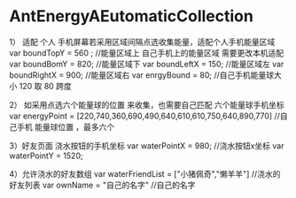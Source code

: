 # AntEnergyAEutomaticCollection
1） 适配 个人 手机屏幕若采用区域间隔点选收集能量，适配个人手机能量区域
	var boundTopY = 560 ;   //能量区域上 自己手机上的能量区域 需要更改本机适配 
	var boundBomY =  820;   //能量区域下
	var boundLeftX = 150;   //能量区域左
	var boundRightX = 900;  //能量区域右
	var enrgyBound = 80;   //自己手机能量球大小 120 取 80 跨度

2） 如采用点选六个能量球的位置 来收集，也需要自己匹配 六个能量球手机坐标
  var energyPoint = [220,740,360,690,490,640,610,610,750,640,890,770] //自己手机 能量球位置 ，最多六个

3）好友页面 浇水按钮的手机坐标
  var waterPointX = 980; //浇水按钮x坐标 
  var waterPointY = 1520; 

4）允许浇水的好友数组
  var waterFriendList = ["小猪佩奇","懒羊羊"] //浇水的 好友列表
  var ownName = "自己的名字" //自己的名字
